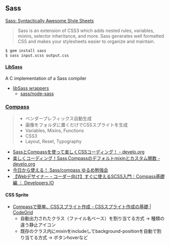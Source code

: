 ## Sass
[Sass: Syntactically Awesome Style Sheets](http://sass-lang.com/)

> Sass is an extension of CSS3 which adds nested rules, variables, mixins, selector inheritance, and more. Sass generates well formatted CSS and makes your stylesheets easier to organize and maintain.

```bash
$ gem install sass
$ sass input.scss output.css
```

#### [LibSass](http://libsass.org/)
A C implementation of a Sass compiler
- [libSass wrappers](http://sass-lang.com/libsass)
    - [sass/node-sass](https://github.com/sass/node-sass)

### [Compass](http://compass-style.org/)

> - ベンダープレフィックス自動生成
> - 画像をフォルダに置くだけでCSSスプライトを生成
> - Variables, Mixins, Functions
> - CSS3
> - Layout, Reset, Typography

- [SassとCompassを使って楽しくCSSコーディング！ - develo.org](http://develo.org/2012/02/26/2335.html)
- [楽しくコーディング！Sass,Compassのデフォルトmixinとカスタム関数 - develo.org](http://develo.org/2014/05/19/0935.html)
- [今日から使える！ Sass/compass ゆるめ勉強会](http://www.slideshare.net/yuka2py/sasscompass-28389532)
- [【Webデザイナ－・コーダー向け】すぐに使えるSCSS入門｜Compass基礎編 ｜ Developers.IO](http://dev.classmethod.jp/ria/html5/web-desiner-corder-scss-compass/)

#### CSS Sprite
- [Compassで簡単、CSSスプライト作成 - CSSスプライト作成の基礎 | CodeGrid](https://app.codegrid.net/entry/compass-sprite-1)
    - 自動出力されたクラス（ファイル名ベース）を割り当てる方式 → 種類の違う静止アイコン
    - 既存のクラス内にmixinをincludeしてbackground-positionを自動で割り当てる方式 → ボタンhoverなど
